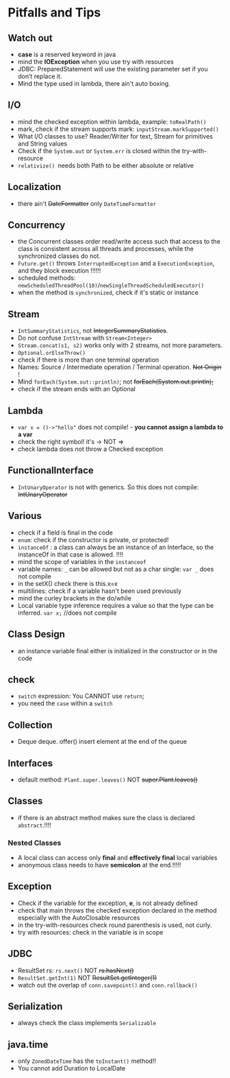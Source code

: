 # Pitfalls and Tips
## Watch out
- **case** is a reserved keyword in java
- mind the **IOException** when you use try with resources
- JDBC: PreparedStatement will use the existing parameter set if you don’t replace it.
- Mind the type used in lambda, there ain't auto boxing. 

## I/O
- mind the checked exception within lambda, example: `toRealPath()`
- mark, check if the stream supports mark: `inputStream.markSupported()`
- What I/O classes to use? Reader/Writer for text, Stream for primitives and String values
- Check if the `System.out` or `System.err` is closed within the try-with-resource
- `relativize() `needs both Path to be either absolute or relative

## Localization
- there ain't ~~DateFormatter~~ only `DateTimeFormatter`

## Concurrency
- the Concurrent classes order read/write access such that access to the class is consistent 
across all threads and processes, while the synchronized classes do not. 
- `Future.get()` throws  `InterruptedException` and a  `ExecutionException`, and they block execution !!!!!!
- scheduled methods: `newScheduledThreadPool(10)`/`newSingleThreadScheduledExecutor()`
- when the method is `synchronized`, check if it's static or instance

## Stream
-  `IntSummaryStatistics`, not ~~IntegerSummaryStatistics~~. 
- Do not confuse `IntStream` with `Stream<Integer>`
- `Stream.concat(s1, s2)` works only with 2 streams, not more parameters.
- `Optional.orElseThrow()`
- check if there is more than one terminal operation
- Names: Source / Intermediate operation / Terminal operation. ~~Not Origin~~ !
- Mind `forEach(System.out::println)`; not ~~forEach(System.out.println);~~
- check if the stream ends with an Optional

## Lambda
- `var x = ()->"hello"` does not compile! - **you cannot assign a lambda to a var**
- check the right symbol! it's -> NOT =>
- check lambda does not throw a Checked exception
## FunctionalInterface
- `IntUnaryOperator` is not with generics. So this does not compile: ~~IntUnaryOperator<String>~~

## Various
- check if a field is final in the code
- `enum`: check if the constructor is private, or protected!
- `instanceOf` : a class can always be an instance of an Interface, so the instanceOf in that case is allowed. !!!!
- mind the scope of variables in the `instanceof`
- variable names: `_` can be allowed but not as a char single: `var _` does not compile
- in the setX() check there is this.x=x
- multilines: check if a variable hasn't been used previously
- mind the curley brackets in the do/while 
- Local variable type inference requires a value so that the type can be inferred. `var x;`  //does not compile

## Class Design
- an instance variable final either is initialized in the constructor or in the code
## check
- `switch` expression: You CANNOT use `return`;
- you need the `case` within a `switch`
## Collection
- Deque<String> deque. offer() insert element at the end of the queue

## Interfaces
- default method: `Plant.super.leaves()` NOT ~~super.Plant.leaves()~~
## Classes
- if there is an abstract method  makes sure the class is declared `abstract`.!!!!
### Nested Classes
- A local class can access only **final** and **effectively final** local variables
- anonymous class needs to have **semicolon** at the end.!!!!!
## Exception
- Check if the variable for the exception, **e**, is not already defined
- check that main throws the checked exception declared in the method
especially with the AutoClosable resources
- in the try-with-resources check round parenthesis is used, not curly.
- try with resources: check in the variable is in scope

## JDBC
- ResultSet rs: `rs.next()` NOT ~~rs.hasNext()~~
- `ResultSet.getInt(1)` NOT ~~ResultSet.getInteger(1)~~
- watch out the overlap of `conn.savepoint()` and `conn.rollback()`

## Serialization
- always check the class implements `Serializable`
## java.time
- only `ZonedDateTime` has the `toInstant()` method!!
- You cannot add Duration to LocalDate